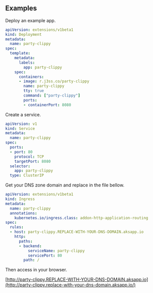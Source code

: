 
## Examples

Deploy an example app.
```yaml
apiVersion: extensions/v1beta1
kind: Deployment
metadata:
  name: party-clippy
spec:
  template:
    metadata:
      labels:
        app: party-clippy
    spec:
      containers:
      - image: r.j3ss.co/party-clippy
        name: party-clippy
        tty: true
        command: ["party-clippy"]
        ports:
        - containerPort: 8080

```

Create a service.

```yaml
apiVersion: v1
kind: Service
metadata:
  name: party-clippy
spec:
  ports:
  - port: 80
    protocol: TCP
    targetPort: 8080
  selector:
    app: party-clippy
  type: ClusterIP

```

Get your DNS zone domain and replace in the file bellow.

```yaml
apiVersion: extensions/v1beta1
kind: Ingress
metadata:
  name: party-clippy
  annotations:
    kubernetes.io/ingress.class: addon-http-application-routing
spec:
  rules:
  - host: party-clippy.REPLACE-WITH-YOUR-DNS-DOMAIN.aksapp.io
    http:
      paths:
      - backend:
          serviceName: party-clippy
          servicePort: 80
        path: /

```

Then access in your browser.

[http://party-clippy.REPLACE-WITH-YOUR-DNS-DOMAIN.aksapp.io](http://party-clippy.replace-with-your-dns-domain.aksapp.io/)
